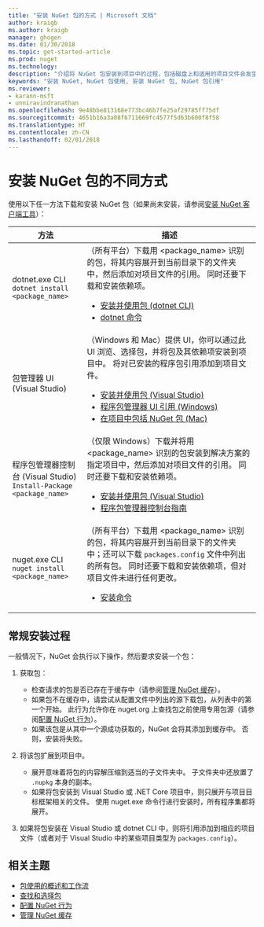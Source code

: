```yaml
---
title: "安装 NuGet 包的方式 | Microsoft 文档"
author: kraigb
ms.author: kraigb
manager: ghogen
ms.date: 01/30/2018
ms.topic: get-started-article
ms.prod: nuget
ms.technology: 
description: "介绍将 NuGet 包安装到项目中的过程，包括磁盘上和适用的项目文件会发生的情况。"
keywords: "安装 NuGet, NuGet 包使用, 安装 NuGet 包, NuGet 包引用"
ms.reviewer:
- karann-msft
- unniravindranathan
ms.openlocfilehash: 9e48bbe813168e773bc46b7fe25af29785ff75df
ms.sourcegitcommit: 4651b16a3a08f6711669fc4577f5d63b600f8f58
ms.translationtype: HT
ms.contentlocale: zh-CN
ms.lasthandoff: 02/01/2018
---
```

# <a name="different-ways-to-install-a-nuget-package"></a>安装 NuGet 包的不同方式

使用以下任一方法下载和安装 NuGet 包（如果尚未安装，请参阅[安装 NuGet 客户端工具](../install-nuget-client-tools.md)）：

| 方法 | 描述 |
| --- | --- |
| dotnet.exe CLI<br/>`dotnet install <package_name>` | （所有平台）下载用 \<package_name\> 识别的包，将其内容展开到当前目录下的文件夹中，然后添加对项目文件的引用。 同时还要下载和安装依赖项。<ul><li>[安装并使用包 (dotnet CLI)](../quickstart/install-and-use-a-package-using-the-dotnet-cli.md)</li><li>[dotnet 命令](../tools/dotnet-commands.md)</li></ul> |
| 包管理器 UI (Visual Studio) | （Windows 和 Mac）提供 UI，你可以通过此 UI 浏览、选择包，并将包及其依赖项安装到项目中。 将对已安装的程序包引用添加到项目文件。<ul><li>[安装并使用包 (Visual Studio)](../quickstart/install-and-use-a-package-in-visual-studio.md)</li><li>[程序包管理器 UI 引用 (Windows)](../tools/package-manager-ui.md)</li><li>[在项目中包括 NuGet 包 (Mac)](/visualstudio/mac/nuget-walkthrough)</li></ul> |
| 程序包管理器控制台 (Visual Studio)<br/>`Install-Package <package_name>` | （仅限 Windows）下载并将用 \<package_name\> 识别的包安装到解决方案的指定项目中，然后添加对项目文件的引用。 同时还要下载和安装依赖项。<ul><li>[安装并使用包 (Visual Studio)](../quickstart/install-and-use-a-package-in-visual-studio.md)</li><li>[程序包管理器控制台指南](../tools/package-manager-console.md)</li></ul> |
| nuget.exe CLI<br/>`nuget install <package_name>` | （所有平台）下载用 \<package_name\> 识别的包，将其内容展开到当前目录下的文件夹中；还可以下载 `packages.config` 文件中列出的所有包。 同时还要下载和安装依赖项，但对项目文件未进行任何更改。<ul><li>[安装命令](../tools/cli-ref-install.md)</li></ul> |

## <a name="general-install-process"></a>常规安装过程

一般情况下，NuGet 会执行以下操作，然后要求安装一个包：

1. 获取包：
    - 检查请求的包是否已存在于缓存中（请参阅[管理 NuGet 缓存](managing-the-nuget-cache.md)）。
    - 如果包不在缓存中，请尝试从配置文件中列出的源下载包，从列表中的第一个开始。 此行为允许你在 nuget.org 上查找包之前使用专用包源（请参阅[配置 NuGet 行为](configuring-nuget-behavior.md)）。
    - 如果该包是从其中一个源成功获取的，NuGet 会将其添加到缓存中。 否则，安装将失败。

1. 将该包扩展到项目中。
    - 展开意味着将包的内容解压缩到适当的子文件夹中。 子文件夹中还放置了 `.nupkg` 本身的副本。
    - 如果将包安装到 Visual Studio 或 .NET Core 项目中，则只展开与项目目标框架相关的文件。 使用 nuget.exe 命令行进行安装时，所有程序集都将展开。

1. 如果将包安装在 Visual Studio 或 dotnet CLI 中，则将引用添加到相应的项目文件（或者对于 Visual Studio 中的某些项目类型为 `packages.config`）。

## <a name="related-topics"></a>相关主题

- [包使用的概述和工作流](../consume-packages/overview-and-workflow.md)
- [查找和选择包](../consume-packages/finding-and-choosing-packages.md)
- [配置 NuGet 行为](../consume-packages/configuring-nuget-behavior.md)
- [管理 NuGet 缓存](managing-the-nuget-cache.md)
